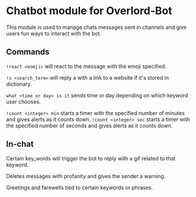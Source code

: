 # Chatbot module for Overlord-Bot

This module is used to manage chats messages sent in channels and give users fun ways to interact with the bot.

## Commands

`!react <eomji>` will react to the message with the emoji specified.

`!s <search_term>` will reply a with a link to a website if it's stored in dictionary.

`what <time or day> is it` sends time or day depending on which keyword user chooses.

`!count <integer> min` starts a timer with the specified number of minutes and gives alerts as it counts down.
`!count <integer> sec` starts a timer with the specified number of seconds and gives alerts as it counts down.


## In-chat

Certain key_words will trigger the bot to reply with a gif related to that keyword.

Deletes messages with profanity and gives the sender a warning.

Greetings and farewells tied to certain keywords or phrases.